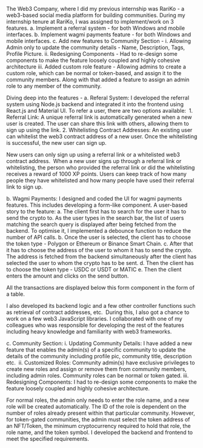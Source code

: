 The Web3 Company, where I did my previous internship was RariKo - a web3-based social media platform for building communities. 
During my internship tenure at RariKo, I was assigned to implement/work on 3 features. 
a. Implement a referral system - for both Windows and mobile interfaces.
b. Implement wagmi payments feature - for both Windows and mobile interfaces. 
c. Add new features to Community Section - 
    i. Allowing Admin only to update the community details - Name, Description, Tags, Profile Picture. 
    ii. Redesigning Components - Had to re-design some components to make the feature loosely coupled and highly cohesive architecture
    iii. Added custom role feature - Allowing admins to create a custom role, which can be normal or token-based, and assign it to the community members. Along with that added a feature to assign an admin role to any member of the community.

Diving deep into the features - 
a. Referal System: 
I developed the referral system using Node.js backend and integrated it into the frontend using React.js and Material UI. To refer a user, there are two options available: ​
    1. Referral Link: A unique referral link is automatically generated when a new user is created. The user can share this link with others, allowing them to sign up using the link.​​
    2. Whitelisting Contract Addresses: An existing user can whitelist the web3 contract address of a new user. Once the whitelisting is successful, the new user can sign up.​​

New users can only sign up using a referral link or a whitelisted web3 contract address. ​​​
When a new user signs up through a referral link or whitelisting, the person who provided the referral link or did the whitelisting receives a reward of 1000 XP points.​​​
Users can keep track of how many people they have whitelisted and how many people have used their referral link to sign up.​

b. Wagmi Payments:
I designed and coded the UI for wagmi payments features. This includes developing a form-like component. 
A user-based story to the feature: 
a. The client first has to search for the user it has to send the crypto to. As the user types in the search bar, the list of users matching the search query is displayed after being fetched from the backend. To optimise it, I implemented a debounce function to reduce the number of API calls.
b. Once the user is selected, the client has to choose the token type - Polygon or Ethereum or Binance Smart Chain.
c. After that it has to choose the address of the user to whom it has to send the crypto. The address is fetched from the backend simultaneously after the client has selected the user to whom the crypto has to be sent.
d. Then the client has to choose the token type - USDC or USDT or MATIC
e. Then the client enters the amount and clicks on the send button.

All the transactions are displayed below this form component in the form of a table. 

I also developed its backend logic and a few other controller functions such as retrieval of contract addresses, etc. ​
During this, I also got a chance to work on a few web3 JavaScript libraries.​​
I collaborated with one of my colleagues who was responsible for developing the rest of the features including heavy knowledge and familiarity with web3 frameworks.​​

c. Community Section:
i. Updating Community Details: I have added a new feature that enables the admin(s) of a specific community to update the details of the community including profile pic, community title, description etc. ​
ii. Customized Roles: Community admin(s) have exclusive privileges to create new roles and assign or remove them from community members, including admin roles. Community roles can be normal or token gated.​
iii. Redesigning Components: I had to re-design some components to make the feature loosely coupled and highly cohesive architecture.​

For normal roles, the admin only needs to enter the role name, and a new role will be created automatically. The ID of the role is dependent on the number of roles already present within that particular community. However, for token-gated communities, the admin must select the token address of an NFT/Token, the minimum cryptocurrency required to hold that role, the role name, and the token symbol. I developed the backend and frontend to meet the specified requirements.​ 